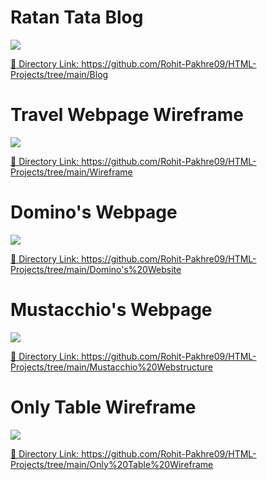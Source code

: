 <h1> Ratan Tata Blog </h1>

<a href="https://github.com/Rohit-Pakhre09/HTML-Projects/tree/main/Blog"><img src="https://github.com/Rohit-Pakhre09/HTML-Projects/blob/ee5ba0528f0f67f1bc24d8ada925034c9ba68e44/Blog/Images/Ratan%20Tata%20Blog.png"></a>
<a href="https://github.com/Rohit-Pakhre09/HTML-Projects/tree/main/Blog"><p>🔗 Directory Link: https://github.com/Rohit-Pakhre09/HTML-Projects/tree/main/Blog</p>

<h1> Travel Webpage Wireframe </h1>

<a href="https://github.com/Rohit-Pakhre09/HTML-Projects/tree/main/Wireframe"> <img src="https://github.com/Rohit-Pakhre09/HTML-Projects/blob/ee5ba0528f0f67f1bc24d8ada925034c9ba68e44/Wireframe/Images/Wireframe.png"> </a>
<a href="https://github.com/Rohit-Pakhre09/HTML-Projects/tree/main/Wireframe"><p>🔗 Directory Link: https://github.com/Rohit-Pakhre09/HTML-Projects/tree/main/Wireframe</p>

<h1> Domino's Webpage </h1>

<a href="https://github.com/Rohit-Pakhre09/HTML-Projects/tree/main/Domino's%20Website"> <img src="https://github.com/Rohit-Pakhre09/HTML-Projects/blob/ee5ba0528f0f67f1bc24d8ada925034c9ba68e44/Domino's%20Website/Images/Domino's.png"> </a>
<a href="https://github.com/Rohit-Pakhre09/HTML-Projects/tree/main/Domino's%20Website"><p>🔗 Directory Link: https://github.com/Rohit-Pakhre09/HTML-Projects/tree/main/Domino's%20Website</p>

<h1> Mustacchio's Webpage </h1>

<a href="https://github.com/Rohit-Pakhre09/HTML-Projects/tree/main/Mustacchio%20Webstructure"><img src="https://github.com/Rohit-Pakhre09/HTML-Projects/blob/ee5ba0528f0f67f1bc24d8ada925034c9ba68e44/Mustacchio%20Webstructure/Images/Mustacchio.png"> </a>
<a href="https://github.com/Rohit-Pakhre09/HTML-Projects/tree/main/Mustacchio%20Webstructure"><p>🔗 Directory Link: https://github.com/Rohit-Pakhre09/HTML-Projects/tree/main/Mustacchio%20Webstructure</p>

<h1> Only Table Wireframe </h1>

<a href="https://github.com/Rohit-Pakhre09/HTML-Projects/tree/main/Only%20Table%20Wireframe"> <img src="https://github.com/Rohit-Pakhre09/HTML-Projects/blob/ee5ba0528f0f67f1bc24d8ada925034c9ba68e44/Only%20Table%20Wireframe/Only%20Table%20Wireframe.png"> </a>
<a href="https://github.com/Rohit-Pakhre09/HTML-Projects/tree/main/Only%20Table%20Wireframe"><p>🔗 Directory Link: https://github.com/Rohit-Pakhre09/HTML-Projects/tree/main/Only%20Table%20Wireframe</p>
